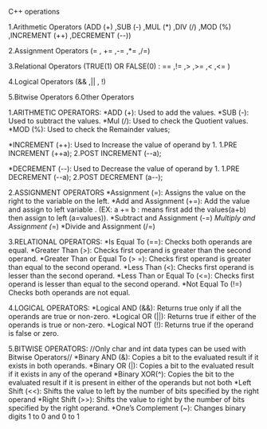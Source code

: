 C++ operations

1.Arithmetic Operators (ADD (+) ,SUB (-) ,MUL (*) ,DIV (/) ,MOD (%) ,INCREMENT (++) ,DECREMENT (--))

2.Assignment Operators (= , += ,-= ,*= ,/=)

3.Relational Operators (TRUE(1) OR FALSE(0) : == ,!= ,> ,>= ,< ,<= )

4.Logical Operators (&& ,|| , !)

5.Bitwise Operators
6.Other Operators

1.ARITHMETIC OPERATORS:
   *ADD (+): Used to add the values.
   *SUB (-): Used to subtract the values.
   *Mul (/): Used to check the Quotient values.
   *MOD (%): Used to check the Remainder values;

   *INCREMENT (++): Used to Increase the value of operand by 1.
     1.PRE INCREMENT (++a);
     2.POST INCREMENT (--a);

   *DECREMENT (--): Used to Decrease the value of operand by 1.
     1.PRE DECREMENT (--a);
     2.POST DECREMENT (a--); 


 2.ASSIGNMENT OPERATORS
    *Assignment	(=): Assigns the value on the right to the variable on the left.
    *Add and Assignment	(+=): Add the value and assign to left variable . (EX: a += b : means first add the values(a+b) then assign to left (a=values)).
    *Subtract and Assignment (-=)
    *Multiply and Assignment (*=)
    *Divide and Assignment (/=)


3.RELATIONAL OPERATORS:
*Is Equal To (==):	Checks both operands are equal.
*Greater Than (>):	Checks first operand is greater than the second operand.
*Greater Than or Equal To (> =): Checks first operand is greater than equal to the second operand.
*Less Than (<): Checks first operand is lesser than the second operand.
*Less Than or Equal To (<=): Checks first operand is lesser than equal to the second operand.
*Not Equal To (!=) Checks both operands are not equal.


4.LOGICAL OPERATORS:
*Logical AND (&&): Returns true only if all the operands are true or non-zero.
*Logical OR	(||): Returns true if either of the operands is true or non-zero.
*Logical NOT (!): Returns true if the operand is false or zero.


5.BITWISE OPERATORS:  //Only char and int data types can be used with Bitwise Operators//
*Binary AND	(&): Copies a bit to the evaluated result if it exists in both operands.
*Binary OR	(|): Copies a bit to the evaluated result if it exists in any of the operand
*Binary XOR(^):	Copies the bit to the evaluated result if it is present in either of the operands but not both
*Left Shift	(<<): Shifts the value to left by the number of bits specified by the right operand
*Right Shift (>>): Shifts the value to right by the number of bits specified by the right operand.
*One’s Complement (~): Changes binary digits 1 to 0 and 0 to 1
